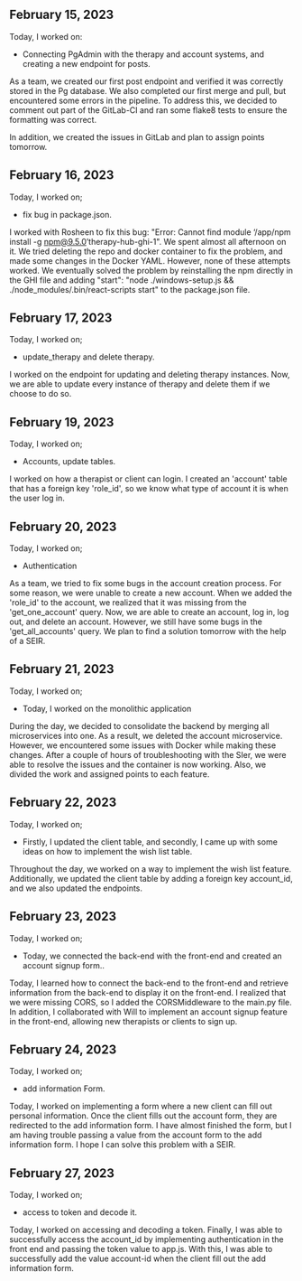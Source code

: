 ## February 15, 2023

Today, I worked on:

* Connecting PgAdmin with the therapy and account systems, and creating a new endpoint for posts.


As a team, we created our first post endpoint and verified it was correctly stored in the Pg database. We also completed our first merge and pull, but encountered some errors in the pipeline. To address this, we decided to comment out part of the GitLab-CI and ran some flake8 tests to ensure the formatting was correct.

In addition, we created the issues in GitLab and plan to assign points tomorrow.

## February 16, 2023

Today, I worked on;

* fix bug in package.json.

I worked with Rosheen to fix this bug: "Error: Cannot find module ‘/app/npm install -g npm@9.5.0’therapy-hub-ghi-1". We spent almost all afternoon on it. We tried deleting the repo and docker container to fix the problem, and made some changes in the Docker YAML. However, none of these attempts worked. We eventually solved the problem by reinstalling the npm directly in the GHI file and adding "start": "node ./windows-setup.js && ./node_modules/.bin/react-scripts start" to the package.json file.

## February 17, 2023

Today, I worked on;

* update_therapy and delete therapy.

I worked on the endpoint for updating and deleting therapy instances. Now, we are able to update every instance of therapy and delete them if we choose to do so.


## February 19, 2023

Today, I worked on;

* Accounts, update tables.

I worked on how a therapist or client can login. I created an 'account' table that has a foreign key 'role_id', so we know what type of account it is when the user log in. 


## February 20, 2023

Today, I worked on;

* Authentication

As a team, we tried to fix some bugs in the account creation process. For some reason, we were unable to create a new account. When we added the 'role_id' to the account, we realized that it was missing from the 'get_one_account' query. Now, we are able to create an account, log in, log out, and delete an account. However, we still have some bugs in the 'get_all_accounts' query. We plan to find a solution tomorrow with the help of a SEIR.


## February 21, 2023

Today, I worked on;

* Today, I worked on the monolithic application

During the day, we decided to consolidate the backend by merging all microservices into one. As a result, we deleted the account microservice. However, we encountered some issues with Docker while making these changes. After a couple of hours of troubleshooting with the SIer, we were able to resolve the issues and the container is now working. Also, we divided the work and assigned points to each feature. 


## February 22, 2023

Today, I worked on;

* Firstly, I updated the client table, and secondly, I came up with some ideas on how to implement the wish list table.

Throughout the day, we worked on a way to implement the wish list feature. Additionally, we updated the client table by adding a foreign key account_id, and we also updated the endpoints.


## February 23, 2023

Today, I worked on;

* Today, we connected the back-end with the front-end and created an account signup form..

Today, I learned how to connect the back-end to the front-end and retrieve information from the back-end to display it on the front-end. I realized that we were missing CORS, so I added the CORSMiddleware to the main.py file. In addition, I collaborated with Will to implement an account signup feature in the front-end, allowing new therapists or clients to sign up.


## February 24, 2023

Today, I worked on;

* add information Form.

Today, I worked on implementing a form where a new client can fill out personal information. Once the client fills out the account form, they are redirected to the add information form. I have almost finished the form, but I am having trouble passing a value from the account form to the add information form. I hope I can solve this problem with a SEIR. 


## February 27, 2023

Today, I worked on;

* access to token and decode it.

Today, I worked on accessing and decoding a token. Finally, I was able to successfully access the account_id by implementing authentication in the front end and passing the token value to app.js. With this, I was able to successfully add the value account-id when the client fill out the add information form. 
 
 
